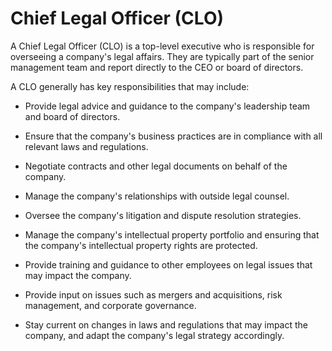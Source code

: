 # Chief Legal Officer (CLO)

A Chief Legal Officer (CLO) is a top-level executive who is responsible for overseeing a company's legal affairs. They are typically part of the senior management team and report directly to the CEO or board of directors.

A CLO generally has key responsibilities that may include:

* Provide legal advice and guidance to the company's leadership team and board of directors.

* Ensure that the company's business practices are in compliance with all relevant laws and regulations.

* Negotiate contracts and other legal documents on behalf of the company.

* Manage the company's relationships with outside legal counsel.

* Oversee the company's litigation and dispute resolution strategies.

* Manage the company's intellectual property portfolio and ensuring that the company's intellectual property rights are protected.

* Provide training and guidance to other employees on legal issues that may impact the company.

* Provide input on issues such as mergers and acquisitions, risk management, and corporate governance.

* Stay current on changes in laws and regulations that may impact the company, and adapt the company's legal strategy accordingly.
